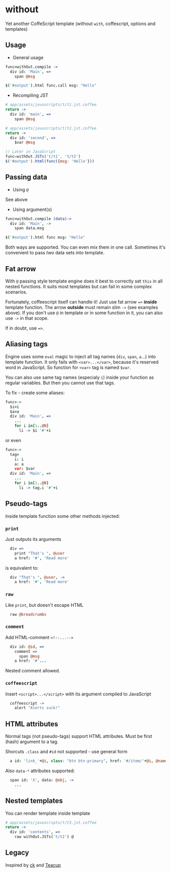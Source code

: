 # without

Yet another CoffeScript template (without `with`, coffescript, options and templates)

## Usage

* General usage

```coffee
func=withOut.compile ->
  div id: 'Main', =>
    span @msg

$('#output').html func.call msg: "Hello"
```

* Recompiling JST

```coffee
# app/assets/javascripts/t/t1.jst.coffee
return ->
  div id: 'main', =>
    span @msg

# app/assets/javascripts/t/t2.jst.coffee
return ->
  div id: 'second', =>
    $var @msg

```

```javascript
// Later in JavaScript
func=withOut.JSTs('t/t1', 't/t2')
$('#output').html(func({msg: 'Hello'}))
```

## Passing data

* Using `@`

See above

* Using argument(s)

```coffee
func=withOut.compile (data)->
  div id: 'Main', ->
    span data.msg

$('#output').html func msg: "Hello"
```

Both ways are supported. You can even mix them in one call. Sometimes it's convenient to pass *two* data
sets into template.

## Fat arrow

With `@` passing style template engine does it best to correctly set `this` in all nested functions.
It suits most templates but can fail in some complex scenarios.

Fortunately, coffeescript itself can handle it! Just use fat arrow `=>` **inside** template function.
The arrow **outside** must remain slim `->` (see examples above). If you don't use `@` in template or 
in some function in it, you can also use `->` in that scope.

If in doubt, use `=>`.

## Aliasing tags

Engine uses some `eval` magic to inject all tag names (`div`, `span`, `a`...) into template function.
It only fails with `<var>...</var>`, because it's reserved word in JavaScript. So function for `<var>`
tag is named `$var`.

You can also use same tag names (especialy `i`) inside your function as regular variables. But then
you cannot use that tags.

To fix - create some aliases:

```coffee
func=->
  $i=i
  $a=a
  div id: 'Main', =>
    ...
    for i in[1..@N]
      li -> $i '#'+i
```

or even

```coffee
func=->
  tag=
    i: i
    a: a
    var: $var
  div id: 'Main', =>
    ...
    for i in[1..@N]
      li -> tag.i '#'+i
```

## Pseudo-tags

Inside template function some other methods injected:

### `print`
Just outputs its arguments

```coffee
  div =>
    print "That's ", @user
    a href: '#', 'Read more'
```

is equivalent to:

```coffee
  div "That's ", @user, ->
    a href: '#', 'Read more'
```

### `raw`
Like `print`, but doesn't escape HTML

```coffee
  raw @breadcrumbs
```

### `comment`
Add HTML-comment `<!--...-->`

```coffee
  div id: @id, =>
    comment =>
      span @msg
    a href: '#'...
```

Nested comment allowed.

### `coffeescript`

Insert `<script>...</script>` with its argument compiled to JavaScript

```coffee
  coffeescript ->
    alert "Alerts suck!"
```

## HTML attributes

Normal tags (not pseudo-tags) support HTML attributes. Must be first (hash) argument to a tag.

Shorcuts `.class` and `#id` not supported - use general form 

```coffee
  a id: 'link_'+@i, class: "btn btn-primary", href: '#/item/'+@i, @name
```

Also `data-*` attributes supported:

```coffee
  span id: 'X', data: @obj, ->
    ...
```

## Nested templates

You can render template inside template

```coffee
# app/assets/javascripts/t/t3.jst.coffee
return ->
  div id: 'contents', =>
    raw withOut.JSTs('t/t2') @
```

## Legacy
Inspired by [ck](https://github.com/aeosynth/ck) and [Teacup](https://github.com/goodeggs/teacup)
